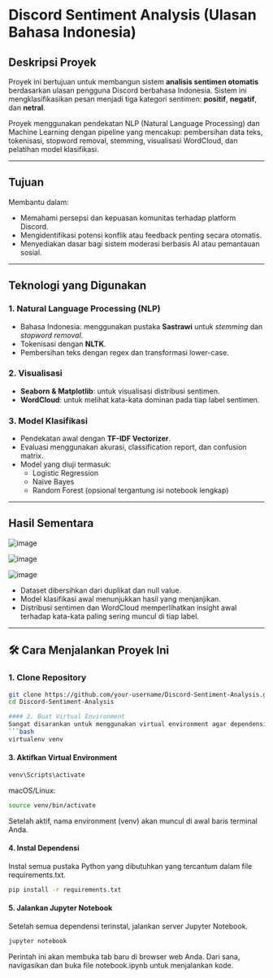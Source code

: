 # Discord Sentiment Analysis (Ulasan Bahasa Indonesia)

## Deskripsi Proyek
Proyek ini bertujuan untuk membangun sistem **analisis sentimen otomatis** berdasarkan ulasan pengguna Discord berbahasa Indonesia. Sistem ini mengklasifikasikan pesan menjadi tiga kategori sentimen: **positif**, **negatif**, dan **netral**.

Proyek menggunakan pendekatan NLP (Natural Language Processing) dan Machine Learning dengan pipeline yang mencakup: pembersihan data teks, tokenisasi, stopword removal, stemming, visualisasi WordCloud, dan pelatihan model klasifikasi.

---

## Tujuan
Membantu dalam:
- Memahami persepsi dan kepuasan komunitas terhadap platform Discord.
- Mengidentifikasi potensi konflik atau feedback penting secara otomatis.
- Menyediakan dasar bagi sistem moderasi berbasis AI atau pemantauan sosial.

---

## Teknologi yang Digunakan

### 1. **Natural Language Processing (NLP)**
- Bahasa Indonesia: menggunakan pustaka **Sastrawi** untuk *stemming* dan *stopword removal*.
- Tokenisasi dengan **NLTK**.
- Pembersihan teks dengan regex dan transformasi lower-case.

### 2. **Visualisasi**
- **Seaborn & Matplotlib**: untuk visualisasi distribusi sentimen.
- **WordCloud**: untuk melihat kata-kata dominan pada tiap label sentimen.

### 3. **Model Klasifikasi**
- Pendekatan awal dengan **TF-IDF Vectorizer**.
- Evaluasi menggunakan akurasi, classification report, dan confusion matrix.
- Model yang diuji termasuk:
  - Logistic Regression
  - Naive Bayes
  - Random Forest (opsional tergantung isi notebook lengkap)

---

## Hasil Sementara
![image](https://github.com/user-attachments/assets/d124ddbb-4af1-4124-a64e-0409b401a6b9)

![image](https://github.com/user-attachments/assets/6a8ba73b-5a7c-447a-8591-aa79e28a5c86)

![image](https://github.com/user-attachments/assets/fbdd5285-22c3-4815-a7ec-74d3dedff7c6)

- Dataset dibersihkan dari duplikat dan null value.
- Model klasifikasi awal menunjukkan hasil yang menjanjikan.
- Distribusi sentimen dan WordCloud memperlihatkan insight awal terhadap kata-kata paling sering muncul di tiap label.

---

## 🛠️ Cara Menjalankan Proyek Ini

### 1. Clone Repository
```bash
git clone https://github.com/your-username/Discord-Sentiment-Analysis.git
cd Discord-Sentiment-Analysis

#### 2. Buat Virtual Environment
Sangat disarankan untuk menggunakan virtual environment agar dependensi proyek tidak bercampur dengan instalasi Python global Anda.
```bash
virtualenv venv
```

#### 3. Aktifkan Virtual Environment
```bash
venv\Scripts\activate
```
macOS/Linux:
```bash
source venv/bin/activate
```
Setelah aktif, nama environment (venv) akan muncul di awal baris terminal Anda.

#### 4. Instal Dependensi
Instal semua pustaka Python yang dibutuhkan yang tercantum dalam file requirements.txt.
```bash
pip install -r requirements.txt
```

#### 5. Jalankan Jupyter Notebook
Setelah semua dependensi terinstal, jalankan server Jupyter Notebook.
```bash
jupyter notebook
```
Perintah ini akan membuka tab baru di browser web Anda. Dari sana, navigasikan dan buka file notebook.ipynb untuk menjalankan kode.
